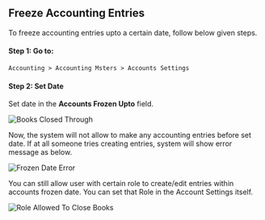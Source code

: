 ## Freeze Accounting Entries

To freeze accounting entries upto a certain date, follow below given steps.

#### Step 1: Go to:

`Accounting > Accounting Msters > Accounts Settings`

#### Step 2: Set Date

Set date in the **Accounts Frozen Upto** field.

![Books Closed Through](https://docs.erpnext.com/files/books-closed-through.png)

Now, the system will not allow to make any accounting entries before set date. If at all someone tries creating entries, system will show error message as below.

![Frozen Date Error](https://docs.erpnext.com/files/error-message-in-transaction.png)

You can still allow user with certain role to create/edit entries within accounts frozen date. You can set that Role in the Account Settings itself.

![Role Allowed To Close Books](https://docs.erpnext.com/files/role-allowed-to-close-books.png)